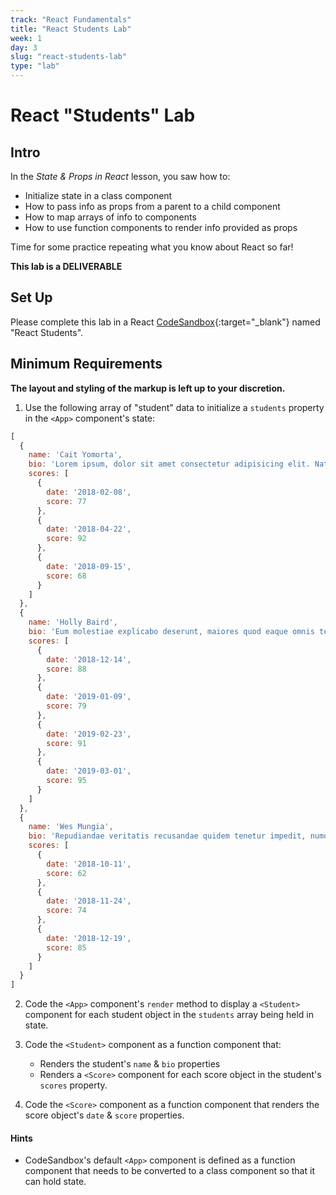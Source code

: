 ```yaml
---
track: "React Fundamentals"
title: "React Students Lab"
week: 1
day: 3
slug: "react-students-lab"
type: "lab"
---
```


# React "Students" Lab

## Intro

In the _State & Props in React_ lesson, you saw how to:

- Initialize state in a class component
- How to pass info as props from a parent to a child component
- How to map arrays of info to components
- How to use function components to render info provided as props

Time for some practice repeating what you know about React so far!

**This lab is a DELIVERABLE**

## Set Up

Please complete this lab in a React [CodeSandbox](https://codesandbox.io){:target="_blank"} named "React Students".

## Minimum Requirements

**The layout and styling of the markup is left up to your discretion.**

1. Use the following array of "student" data to initialize a `students` property in the `<App>` component's state:

```js
[
  {
    name: 'Cait Yomorta',
    bio: 'Lorem ipsum, dolor sit amet consectetur adipisicing elit. Natus placeat nostrum explicabo? Voluptatibus expedita saepe officia optio, commodi totam ratione laudantium ipsum porro molestias, quasi nulla minus vitae laboriosam corrupti Delectus inventore explicabo est odit incidunt rem a recusandae eum pariatur. Aperiam doloremque blanditiis harum voluptate animi fugit beatae asperiores quo, dignissimos sed illum veniam eum accusantium nulla quod voluptatum',
    scores: [
      {
        date: '2018-02-08',
        score: 77
      },
      {
        date: '2018-04-22',
        score: 92
      },
      {
        date: '2018-09-15',
        score: 68
      }
    ]
  },
  {
    name: 'Holly Baird',
    bio: 'Eum molestiae explicabo deserunt, maiores quod eaque omnis tenetur vero ducimus, magnam autem! Quia facere quaerat eum repudiandae dolorum eligendi iure quae. Eos id possimus accusantium, earum animi modi hic.',
    scores: [
      {
        date: '2018-12-14',
        score: 88
      },
      {
        date: '2019-01-09',
        score: 79
      },
      {
        date: '2019-02-23',
        score: 91
      },
      {
        date: '2019-03-01',
        score: 95
      }
    ]
  },
  {
    name: 'Wes Mungia',
    bio: 'Repudiandae veritatis recusandae quidem tenetur impedit, numquam incidunt enim, adipisci id cupiditate asperiores nam perferendis. Facere odit laborum ipsum autem repellendus natus eius doloremque ullam perferendis. Enim repellendus ut veniam?',
    scores: [
      {
        date: '2018-10-11',
        score: 62
      },
      {
        date: '2018-11-24',
        score: 74
      },
      {
        date: '2018-12-19',
        score: 85
      }
    ]
  }
]
```

2. Code the `<App>` component's `render` method to display a `<Student>` component for each student object in the `students` array being held in state.

3. Code the `<Student>` component as a function component that:

	- Renders the student's `name` & `bio` properties
	- Renders a `<Score>` component for each score object in the student's `scores` property.

4. Code the `<Score>` component as a function component that renders the score object's `date` & `score` properties.

#### Hints

- CodeSandbox's default `<App>` component is defined as a function component that needs to be converted to a class component so that it can hold state.


